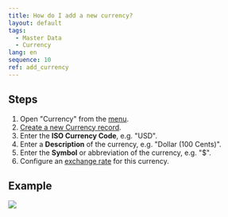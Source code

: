 ```yaml
---
title: How do I add a new currency?
layout: default
tags:
  - Master Data
  - Currency
lang: en
sequence: 10
ref: add_currency
---
```


## Steps

1. Open "Currency" from the [menu](Menu).
1. [Create a new Currency record](New_Record_Window).
1. Enter the **ISO Currency Code**, e.g. "USD".
1. Enter a **Description** of the currency, e.g. "Dollar (100 Cents)".
1. Enter the **Symbol** or abbreviation of the currency, e.g. "$".
1. Configure an [exchange rate](Currency_Rate) for this currency.

## Example
![](assets/add_currency.gif)
